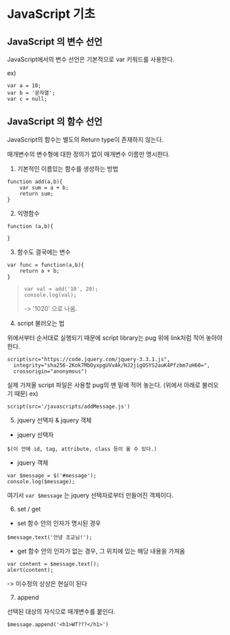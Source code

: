 # JavaScript 기초

## JavaScript 의 변수 선언
JavaScript에서의 변수 선언은 기본적으로 var 키워드를 사용한다.

ex)
```
var a = 10;
var b = '문자열';
var c = null;
```
## JavaScript 의 함수 선언

JavaScript의 함수는 별도의 Return type이 존재하지 않는다.

매개변수의 변수형에 대한 정의가 없이 매개변수 이름만 명시한다.

1. 기본적인 이름있는 함수를 생성하는 방법
```
function add(a,b){
	var sum = a + b;
	return sum;
}
```
2. 익명함수
```
function (a,b){

}
``` 
3. 함수도 결국에는 변수
```
var func = function(a,b){
	return a + b;
}
```
> ```
> var val = add('10', 20);
> console.log(val);
> ```
> -> '1020' 으로 나옴.
4. script 불러오는 법 

위에서부터 순서대로 실행되기 때문에  script library는 pug 위에 link처럼 적어 놓아야 한다.
```
script(src="https://code.jquery.com/jquery-3.3.1.js",  
  integrity="sha256-2Kok7MbOyxpgUVvAk/HJ2jigOSYS2auK4Pfzbm7uH60=",  
  crossorigin="anonymous")
```
실제 가져올 script 파일은 사용할 pug의 맨 밑에 적어 놓는다. (위에서 아래로 불러오기 때문)
ex)
```
script(src='/javascripts/addMessage.js')
```
5. jquery 선택자 & jquery 객체
- jquery 선택자
```
$(이 안에 id, tag, attribute, class 등이 올 수 있다.)
```
- jquery 객체
```
var $message = $('#message');
console.log($message);
```
여기서 `var $message` 는 jquery 선택자로부터 만들어진 객체이다.

6. set / get
- set
함수 안의 인자가 명시된 경우
```
$message.text('안녕 조교님!');
```
- get
함수 안의 인자가 없는 경우, 그 위치에 있는 해당 내용을 가져옴
```
var content = $message.text();
alert(content);
```
-> 이수정의 상상은 현실이 된다

7. append

선택된 대상의 자식으로 매개변수를 붙인다.
```
$message.append('<h1>WT???</h1>')
```
